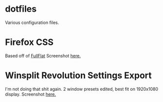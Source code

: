 dotfiles
========

Various configuration files.

Firefox CSS
===========

Based off of [FullFlat](https://addons.mozilla.org/en-US/firefox/addon/full-flat/)
Screenshot [here.](https://raw.github.com/DigitalRooster/assets/master/Firefox%20Screenshot.png)

Winsplit Revolution Settings Export
===================================
I'm not doing that shit again. 2 window presets edited, best fit on 1920x1080 display.
Screenshot [here.](https://raw.github.com/DigitalRooster/assets/master/WinSplit%20Screenshot.png)


